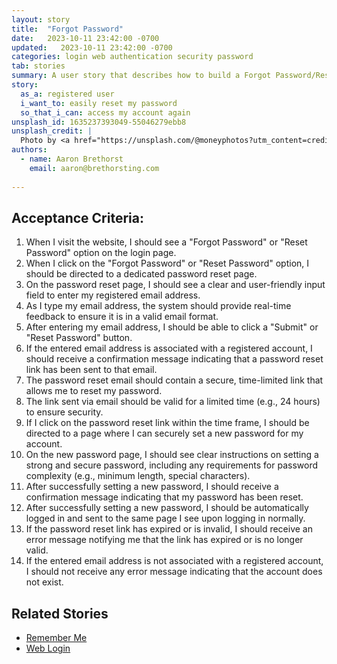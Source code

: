 ```yaml
---
layout: story
title:  "Forgot Password"
date:   2023-10-11 23:42:00 -0700
updated:   2023-10-11 23:42:00 -0700
categories: login web authentication security password
tab: stories
summary: A user story that describes how to build a Forgot Password/Reset Password experience for a SaaS product.
story:
  as_a: registered user
  i_want_to: easily reset my password
  so_that_i_can: access my account again
unsplash_id: 1635237393049-55046279ebb8
unsplash_credit: |
  Photo by <a href="https://unsplash.com/@moneyphotos?utm_content=creditCopyText&utm_medium=referral&utm_source=unsplash">rc.xyz NFT gallery</a> on <a href="https://unsplash.com/photos/q7h8LVeUgFU?utm_content=creditCopyText&utm_medium=referral&utm_source=unsplash">Unsplash</a>
authors:
  - name: Aaron Brethorst
    email: aaron@brethorsting.com
  
---
```


## Acceptance Criteria:

1. When I visit the website, I should see a "Forgot Password" or "Reset Password" option on the login page.
1. When I click on the "Forgot Password" or "Reset Password" option, I should be directed to a dedicated password reset page.
1. On the password reset page, I should see a clear and user-friendly input field to enter my registered email address.
1. As I type my email address, the system should provide real-time feedback to ensure it is in a valid email format.
1. After entering my email address, I should be able to click a "Submit" or "Reset Password" button.
1. If the entered email address is associated with a registered account, I should receive a confirmation message indicating that a password reset link has been sent to that email.
1. The password reset email should contain a secure, time-limited link that allows me to reset my password.
1. The link sent via email should be valid for a limited time (e.g., 24 hours) to ensure security.
1. If I click on the password reset link within the time frame, I should be directed to a page where I can securely set a new password for my account.
1. On the new password page, I should see clear instructions on setting a strong and secure password, including any requirements for password complexity (e.g., minimum length, special characters).
1. After successfully setting a new password, I should receive a confirmation message indicating that my password has been reset.
1. After successfully setting a new password, I should be automatically logged in and sent to the same page I see upon logging in normally.
1. If the password reset link has expired or is invalid, I should receive an error message notifying me that the link has expired or is no longer valid.
1. If the entered email address is not associated with a registered account, I should not receive any error message indicating that the account does not exist.

## Related Stories

* [Remember Me](/stories/remember-me)
* [Web Login](/stories/web-login)